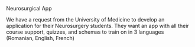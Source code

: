 Neurosurgical App

We have a request from the University of Medicine to develop an application for their Neurosurgery students. They want an app with all their course support, quizzes, and schemas to train on in 3 languages (Romanian, English, French)
